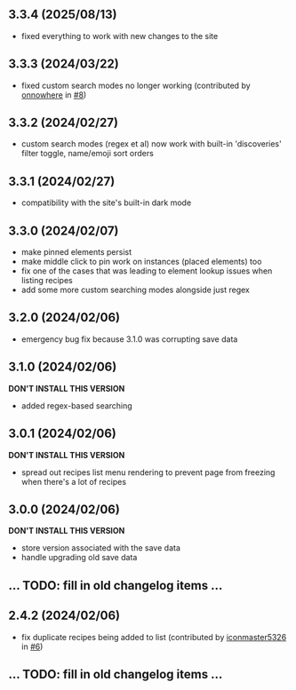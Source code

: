 ## 3.3.4 (2025/08/13)
- fixed everything to work with new changes to the site

## 3.3.3 (2024/03/22)
- fixed custom search modes no longer working (contributed by [onnowhere](https://github.com/onnowhere) in [#8](https://github.com/adrianmgg/userscripts/pull/8))

## 3.3.2 (2024/02/27)
- custom search modes (regex et al) now work with built-in 'discoveries' filter toggle, name/emoji sort orders

## 3.3.1 (2024/02/27)
- compatibility with the site's built-in dark mode

## 3.3.0 (2024/02/07)
- make pinned elements persist
- make middle click to pin work on instances (placed elements) too
- fix one of the cases that was leading to element lookup issues when listing recipes
- add some more custom searching modes alongside just regex

## 3.2.0 (2024/02/06)
- emergency bug fix because 3.1.0 was corrupting save data

## 3.1.0 (2024/02/06)
**DON'T INSTALL THIS VERSION**
- added regex-based searching

## 3.0.1 (2024/02/06)
**DON'T INSTALL THIS VERSION**
- spread out recipes list menu rendering to prevent page from freezing when there's a lot of recipes

## 3.0.0 (2024/02/06)
**DON'T INSTALL THIS VERSION**
- store version associated with the save data
- handle upgrading old save data

## ... TODO: fill in old changelog items ...

## 2.4.2 (2024/02/06)
- fix duplicate recipes being added to list (contributed by [iconmaster5326](https://github.com/iconmaster5326) in [#6](https://github.com/adrianmgg/userscripts/pull/6))

## ... TODO: fill in old changelog items ...


